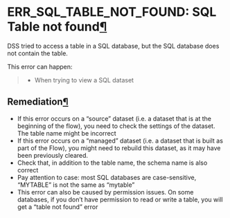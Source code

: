 ERR\_SQL\_TABLE\_NOT\_FOUND: SQL Table not found[¶](#err-sql-table-not-found-sql-table-not-found "Permalink to this heading")
=============================================================================================================================


DSS tried to access a table in a SQL database, but the SQL database does not contain the table.


This error can happen:



> * When trying to view a SQL dataset



Remediation[¶](#remediation "Permalink to this heading")
--------------------------------------------------------


* If this error occurs on a “source” dataset (i.e. a dataset that is at the beginning of the flow), you need to check the settings of the dataset. The table name might be incorrect
* If this error occurs on a “managed” dataset (i.e. a dataset that is built as part of the Flow), you might need to rebuild this dataset, as it may have been previously cleared.
* Check that, in addition to the table name, the schema name is also correct
* Pay attention to case: most SQL databases are case\-sensitive, “MYTABLE” is not the same as “mytable”
* This error can also be caused by permission issues. On some databases, if you don’t have permission to read or write a table, you will get a “table not found” error